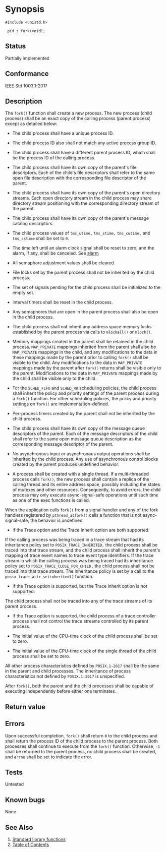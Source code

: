 # Synopsis 
`#include <unistd.h>`</br>

` pid_t fork(void);`</br>

## Status
Partially implemented
## Conformance
IEEE Std 1003.1-2017
## Description


The `fork()` function shall create a new process. The new process (child process) shall be an exact copy of the calling
process (parent process) except as detailed below:

* The child process shall have a unique process ID.

* The child process ID also shall not match any active process group ID.

* The child process shall have a different parent process ID, which shall be the process ID of the calling process.

* The child process shall have its own copy of the parent's file descriptors. Each of the child's file descriptors shall refer to the same open file description with the corresponding file descriptor of the parent.

* The child process shall have its own copy of the parent's open directory streams. Each open directory stream in the child process may share directory stream positioning with the corresponding directory stream of the parent.

* The child process shall have its own copy of the parent's message catalog descriptors.

* The child process values of `tms_utime,` `tms_stime,` `tms_cutime,` and `tms_cstime` shall be set to `0`.

* The time left until an alarm clock signal shall be reset to zero, and the alarm, if any, shall be canceled. See [alarm](../a/alarm.part-impl.md)

* All semaphore adjustment values shall be cleared. 

* File locks set by the parent process shall not be inherited by the child process.

* The set of signals pending for the child process shall be initialized to the empty set.

* Interval timers shall be reset in the child process. 

* Any semaphores that are open in the parent process shall also be open in the child process.

* The child process shall not inherit any address space memory locks established by the parent process via calls to `mlockall()` or `mlock()`. 

* Memory mappings created in the parent shall be retained in the child process. `MAP_PRIVATE` mappings inherited from the parent shall also be `MAP_PRIVATE` mappings in the child, and any modifications to the data in these mappings made by the parent prior to calling `fork()` shall be visible to the child. Any modifications to the data in `MAP_PRIVATE` mappings made by the parent after `fork()` returns shall be visible only to the parent. Modifications to the data in `MAP_PRIVATE` mappings made by the child shall be visible only to the child.

* For the `SCHED_FIFO` and `SCHED_RR` scheduling policies, the child process shall inherit the policy and priority settings of the parent process during a `fork()` function. For other scheduling policies, the policy and priority settings on `fork()` are implementation-defined. 

* Per-process timers created by the parent shall not be inherited by the child process.

* The child process shall have its own copy of the message queue descriptors of the parent. Each of the message descriptors of the child shall refer to the same open message queue description as the corresponding message descriptor of the parent. 

* No asynchronous input or asynchronous output operations shall be inherited by the child process. Any use of asynchronous control blocks created by the parent produces undefined behavior.

* A process shall be created with a single thread. If a multi-threaded process calls `fork()`, the new process shall contain a replica of the calling thread and its entire address space, possibly including the states of mutexes and other resources. Consequently, to avoid errors, the child process may only execute async-signal-safe operations until such time as one of the exec functions is called.

 When the application calls `fork()` from a signal handler and any of the fork handlers registered by ``pthread_atfork()`` calls a function that is not async-signal-safe, the behavior is undefined.

* If the Trace option and the Trace Inherit option are both supported:

 If the calling process was being traced in a trace stream that had its inheritance policy set to `POSIX_TRACE_INHERITED,` the child process shall be traced into that trace stream, and the child process shall inherit the parent's mapping of trace event names to trace event type identifiers. If the trace stream in which the calling process was being traced had its inheritance policy set to `POSIX_TRACE_CLOSE_FOR_CHILD,` the child process shall not be traced into that trace stream. The inheritance policy is set by a call to the ``posix_trace_attr_setinherited()`` function. 

* If the Trace option is supported, but the Trace Inherit option is not supported:

 The child process shall not be traced into any of the trace streams of its parent process. 

* If the Trace option is supported, the child process of a trace controller process shall not control the trace streams controlled by its parent process. 

* The initial value of the CPU-time clock of the child process shall be set to zero. 

* The initial value of the CPU-time clock of the single thread of the child process shall be set to zero.


All other process characteristics defined by `POSIX.1-2017` shall be the same in the parent and child processes. The inheritance
of process characteristics not defined by `POSIX.1-2017` is unspecified.

After `fork()`, both the parent and the child processes shall be capable of executing independently before either one
terminates.


## Return value


## Errors

Upon successful completion, `fork()` shall return `0` to the child process and shall return the process ID of the child process to the parent process. Both processes shall continue to execute from the `fork()` function. Otherwise, `-1` shall be returned to the parent process, no child process shall be created, and `errno` shall be set to indicate the error.


## Tests

Untested

## Known bugs

None

## See Also 
1. [Standard library functions](../README.md)
2. [Table of Contents](../../../README.md)

